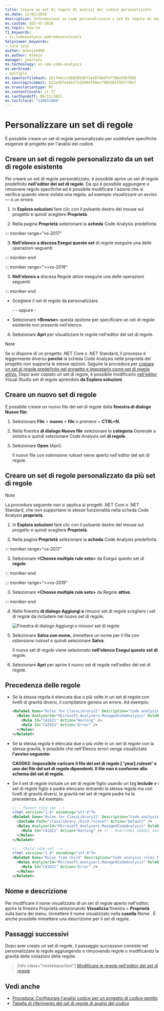 ```yaml
---
title: Creare un set di regole di analisi del codice personalizzato
ms.date: 11/02/2018
description: Informazioni su come personalizzare i set di regole di analisi del codice in Visual Studio. Vedere come creare nuovi set da zero o da set esistenti. Informazioni sulla precedenza delle regole.
ms.custom: SEO-VS-2020
ms.topic: how-to
f1_keywords:
- vs.codeanalysis.addremoverulesets
helpviewer_keywords:
- rule sets
author: mikejo5000
ms.author: mikejo
manager: jmartens
ms.technology: vs-ide-code-analysis
ms.workload:
- multiple
ms.openlocfilehash: 181f94ccc9b83053673e49746d757708afdbf966
ms.sourcegitcommit: b12a38744db371d2894769ecf305585f9577792f
ms.translationtype: MT
ms.contentlocale: it-IT
ms.lasthandoff: 09/13/2021
ms.locfileid: "126631980"
---
```

# <a name="customize-a-rule-set"></a>Personalizzare un set di regole

È possibile creare un set di regole personalizzato per soddisfare specifiche esigenze di progetto per l'analisi del codice.

## <a name="create-a-custom-rule-set-from-an-existing-rule-set"></a>Creare un set di regole personalizzato da un set di regole esistente

Per creare un set di regole personalizzato, è possibile aprire un set di regole predefinito **nell'editor del set di regole**. Da qui è possibile aggiungere o rimuovere regole specifiche ed è possibile modificare l'azione che si verifica quando viene violata una regola, ad esempio visualizzare un avviso &mdash; o un errore.

1. In **Esplora soluzioni** fare clic con il pulsante destro del mouse sul progetto e quindi scegliere **Proprietà**.

2. Nella pagina **Proprietà** selezionare la **scheda** Code Analysis predefinita.

::: moniker range="vs-2017"

3. **Nell'elenco a discesa Esegui questo set** di regole eseguire una delle operazioni seguenti:

::: moniker-end

::: moniker range=">=vs-2019"

3. **Nell'elenco a** discesa Regole attive eseguire una delle operazioni seguenti:

::: moniker-end

   - Scegliere il set di regole da personalizzare.

     \- - oppure -

   - Selezionare **\<Browse>** questa opzione per specificare un set di regole esistente non presente nell'elenco.

4. Selezionare **Apri** per visualizzare le regole nell'editor del set di regole.

> [!NOTE]
> Se si dispone di un progetto .NET Core o .NET Standard, il processo è leggermente diverso **perché** la scheda Code Analysis nelle proprietà del progetto non supporta le stesse opzioni. Seguire la procedura per [copiare un set di regole predefinito nel progetto e impostarlo come set di regole attivo.](/dotnet/fundamentals/code-analysis/code-quality-rule-options) Dopo aver copiato un set di regole, è possibile modificarlo [nell'editor](working-in-the-code-analysis-rule-set-editor.md) Visual Studio set di regole aprendolo **da Esplora soluzioni**.

## <a name="create-a-new-rule-set"></a>Creare un nuovo set di regole

È possibile creare un nuovo file del set di regole dalla **finestra di dialogo Nuovo file:**

1. Selezionare **File**  >  **nuovo**  >  **file** o premere  + **CTRL+N.**

2. Nella finestra **di dialogo Nuovo file** selezionare la **categoria** Generale a sinistra e quindi selezionare Code Analysis set **di regole**.

3. Selezionare **Open** (Apri).

   Il nuovo file *con estensione ruleset* viene aperto nell'editor del set di regole.

## <a name="create-a-custom-rule-set-from-multiple-rule-sets"></a>Creare un set di regole personalizzato da più set di regole

> [!NOTE]
> La procedura seguente non si applica ai progetti .NET Core o .NET Standard, che non supportano le stesse funzionalità nella scheda Code Analysis **proprietà.**

1. In **Esplora soluzioni** fare clic con il pulsante destro del mouse sul progetto e quindi scegliere **Proprietà**.

2. Nella pagina **Proprietà** selezionare la **scheda** Code Analysis predefinita.

::: moniker range="vs-2017"

3. Selezionare **\<Choose multiple rule sets>** da Esegui questo set di **regole**.

::: moniker-end

::: moniker range=">=vs-2019"

3. Selezionare **\<Choose multiple rule sets>** da Regole **attive**.

::: moniker-end

4. Nella finestra **di dialogo Aggiungi o** rimuovi set di regole scegliere i set di regole da includere nel nuovo set di regole.

   ![Finestra di dialogo Aggiungi o rimuovi set di regole](media/add-remove-rule-sets.png)

5. Selezionare **Salva con nome,** immettere un nome per il file *con estensione ruleset* e quindi selezionare **Salva**.

   Il nuovo set di regole viene selezionato **nell'elenco Esegui questo set di** regole.

6. Selezionare **Apri** per aprire il nuovo set di regole nell'editor del set di regole.

## <a name="rule-precedence"></a>Precedenza delle regole

- Se la stessa regola è elencata due o più volte in un set di regole con livelli di gravità diversi, il compilatore genera un errore. Ad esempio:

   ```xml
   <RuleSet Name="Rules for ClassLibrary21" Description="Code analysis rules for ClassLibrary21.csproj." ToolsVersion="15.0">
     <Rules AnalyzerId="Microsoft.Analyzers.ManagedCodeAnalysis" RuleNamespace="Microsoft.Rules.Managed">
       <Rule Id="CA1021" Action="Warning" />
       <Rule Id="CA1021" Action="Error" />
     </Rules>
   </RuleSet>
   ```

- Se la stessa regola è elencata due o  più volte in un set di regole con la stessa gravità, è possibile che nell'Elenco errori venga visualizzato **l'avviso seguente:**

   **CA0063: Impossibile caricare il file del set di regole \[ 'your].ruleset' o uno dei file del set di regole dipendenti. Il file non è conforme allo schema del set di regole.**

- Se il set di regole include un set di regole figlio usando un tag **Include** e i set di regole figlio e padre elencano entrambi la stessa regola ma con livelli di gravità diversi, la gravità nel set di regole padre ha la precedenza. Ad esempio:

   ```xml
   <!-- Parent rule set -->
   <?xml version="1.0" encoding="utf-8"?>
   <RuleSet Name="Rules for ClassLibrary21" Description="Code analysis rules for ClassLibrary21.csproj." ToolsVersion="15.0">
     <Include Path="classlibrary_child.ruleset" Action="Default" />
     <Rules AnalyzerId="Microsoft.Analyzers.ManagedCodeAnalysis" RuleNamespace="Microsoft.Rules.Managed">
       <Rule Id="CA1021" Action="Warning" /> <!-- Overrides CA1021 severity from child rule set -->
     </Rules>
   </RuleSet>

   <!-- Child rule set -->
   <?xml version="1.0" encoding="utf-8"?>
   <RuleSet Name="Rules from child" Description="Code analysis rules from child." ToolsVersion="15.0">
     <Rules AnalyzerId="Microsoft.Analyzers.ManagedCodeAnalysis" RuleNamespace="Microsoft.Rules.Managed">
       <Rule Id="CA1021" Action="Error" />
     </Rules>
   </RuleSet>
   ```

## <a name="name-and-description"></a>Nome e descrizione

Per modificare il nome visualizzato di un set di regole  aperto nell'editor, aprire la finestra Proprietà selezionando **Visualizza** finestra  >  **Proprietà** sulla barra dei menu. Immettere il nome visualizzato nella **casella** Nome . È anche possibile immettere una descrizione per il set di regole.

## <a name="next-steps"></a>Passaggi successivi

Dopo aver creato un set di regole, il passaggio successivo consiste nel personalizzare le regole aggiungendo o rimuovendo regole o modificando la gravità delle violazioni delle regole.

> [!div class="nextstepaction"]
> [Modificare le regole nell'editor del set di regole](../code-quality/working-in-the-code-analysis-rule-set-editor.md)

## <a name="see-also"></a>Vedi anche

- [Procedura: Configurare l'analisi codice per un progetto di codice gestito](../code-quality/how-to-configure-code-analysis-for-a-managed-code-project.md)
- [Tabella di riferimento del set di regole di analisi del codice](../code-quality/rule-set-reference.md)